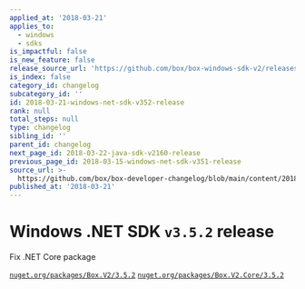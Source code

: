 ```yaml
---
applied_at: '2018-03-21'
applies_to:
  - windows
  - sdks
is_impactful: false
is_new_feature: false
release_source_url: 'https://github.com/box/box-windows-sdk-v2/releases/tag/v3.5.2'
is_index: false
category_id: changelog
subcategory_id: ''
id: 2018-03-21-windows-net-sdk-v352-release
rank: null
total_steps: null
type: changelog
sibling_id: ''
parent_id: changelog
next_page_id: 2018-03-22-java-sdk-v2160-release
previous_page_id: 2018-03-15-windows-net-sdk-v351-release
source_url: >-
  https://github.com/box/box-developer-changelog/blob/main/content/2018/03-21-windows-net-sdk-v352-release.md
published_at: '2018-03-21'
---
```

# Windows .NET SDK `v3.5.2` release

Fix .NET Core package

[`nuget.org/packages/Box.V2/3.5.2`](https://www.nuget.org/packages/Box.V2/3.5.2)
[`nuget.org/packages/Box.V2.Core/3.5.2`](https://www.nuget.org/packages/Box.V2.Core/3.5.2)
